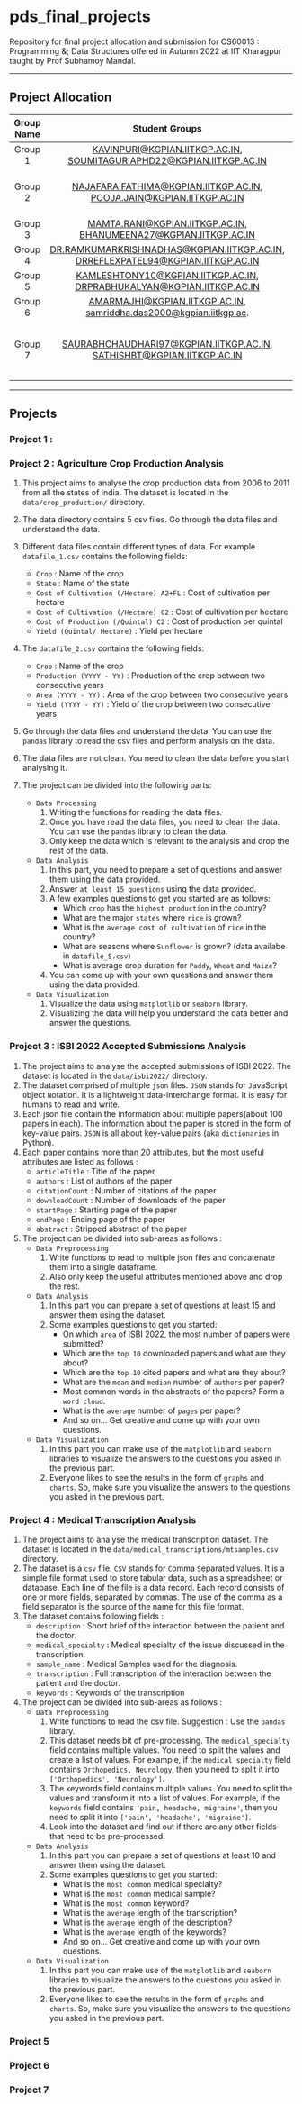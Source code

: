 # pds_final_projects
Repository for final project allocation and submission for CS60013 : Programming &; Data Structures offered in Autumn 2022 at IIT Kharagpur taught by Prof Subhamoy Mandal.

---
## Project Allocation
|Group Name  |     Student Groups                            | Project Allotted               |
|:----------:|:---------------------------------------------:|:-----------------------------:|
|Group 1     | KAVINPURI@KGPIAN.IITKGP.AC.IN, SOUMITAGURIAPHD22@KGPIAN.IITKGP.AC.IN | Project 1 |
|Group 2     | NAJAFARA.FATHIMA@KGPIAN.IITKGP.AC.IN, POOJA.JAIN@KGPIAN.IITKGP.AC.IN | [Project 4 : Medical Transcription Analysis](#project-4--medical-transcription-analysis) |
|Group 3     | MAMTA.RANI@KGPIAN.IITKGP.AC.IN, BHANUMEENA27@KGPIAN.IITKGP.AC.IN | Project 1 |
|Group 4     | DR.RAMKUMARKRISHNADHAS@KGPIAN.IITKGP.AC.IN, DRREFLEXPATEL94@KGPIAN.IITKGP.AC.IN | Project 1 |
|Group 5     | KAMLESHTONY10@KGPIAN.IITKGP.AC.IN, DRPRABHUKALYAN@KGPIAN.IITKGP.AC.IN | Project 1 |
|Group 6     | AMARMAJHI@KGPIAN.IITKGP.AC.IN, samriddha.das2000@kgpian.iitkgp.ac. | Project 1 |
|Group 7     | SAURABHCHAUDHARI97@KGPIAN.IITKGP.AC.IN, SATHISHBT@KGPIAN.IITKGP.AC.IN  | [Project 3 : ISBI 2022 Accepted Submissions Analysis](#project-3--isbi-2022-accepted-submissions-analysis) |

---
## Projects


### Project 1 : 





### Project 2 : Agriculture Crop Production Analysis
1. This project aims to analyse the crop production data from 2006 to 2011 from all the states of India. The dataset is located in the `data/crop_production/` directory. 
2. The data directory contains 5 csv files. Go through the data files and understand the data.
3. Different data files contain different types of data. For example `datafile_1.csv` contains the following fields:
    - `Crop` : Name of the crop
    - `State` : Name of the state
    - `Cost of Cultivation (/Hectare) A2+FL` : Cost of cultivation per hectare
    - `Cost of Cultivation (/Hectare) C2` : Cost of cultivation per hectare
    - `Cost of Production (/Quintal) C2` : Cost of production per quintal
    - `Yield (Quintal/ Hectare)` : Yield per hectare
4. The `datafile_2.csv` contains the following fields:
    - `Crop` : Name of the crop
    - `Production (YYYY - YY)` : Production of the crop between two consecutive years
    - `Area (YYYY - YY)` : Area of the crop between two consecutive years
    - `Yield (YYYY - YY)` : Yield of the crop between two consecutive years
    
5. Go through the data files and understand the data. You can use the `pandas` library to read the csv files and perform analysis on the data.
6. The data files are not clean. You need to clean the data before you start analysing it.
7. The project can be divided into the following parts:
    - `Data Processing`
        1. Writing the functions for reading the data files.
        2. Once you have read the data files, you need to clean the data. You can use the `pandas` library to clean the data.
        3. Only keep the data which is relevant to the analysis and drop the rest of the data.
    - `Data Analysis`
        1. In this part, you need to prepare a set of questions and answer them using the data provided.
        2. Answer `at least 15 questions` using the data provided.
        3. A few examples questions to get you started are as follows:
            - Which `crop` has the `highest production` in the country?
            - What are the major `states` where `rice` is grown?
            - What is the `average cost of cultivation` of `rice` in the country?
            - What are seasons where `Sunflower` is grown? (data availabe in `datafile_5.csv`)
            - What is average crop duration for `Paddy`, `Wheat` and `Maize`?
        4. You can come up with your own questions and answer them using the data provided.
    - `Data Visualization`
        1. Visualize the data using `matplotlib` or `seaborn` library.
        2. Visualizing the data will help you understand the data better and answer the questions.



### Project 3 : ISBI 2022 Accepted Submissions Analysis
1. The project aims to analyse the accepted submissions of ISBI 2022. The dataset is located in the `data/isbi2022/` directory. 
2. The dataset comprised of multiple `json` files. `JSON` stands for `J`avaScript `O`bject `N`otation. It is a lightweight data-interchange format. It is easy for humans to read and write. 
3. Each json file contain the information about multiple papers(about 100 papers in each). The information about the paper is stored in the form of key-value pairs. `JSON` is all about key-value pairs (aka `dictionaries` in Python).
4. Each paper contains more than 20 attributes, but the most useful attributes are listed as follows : 
   - `articleTitle` : Title of the paper
   - `authors` : List of authors of the paper
   - `citationCount` : Number of citations of the paper
   - `downloadCount` : Number of downloads of the paper
   -  `startPage` : Starting page of the paper
   -  `endPage` : Ending page of the paper
   -  `abstract` : Stripped abstract of the paper
5. The project can be divided into sub-areas as follows : 
   - `Data Preprocessing`
        1. Write functions to read to multiple json files and concatenate them into a single dataframe.
        2. Also only keep the useful attributes mentioned above and drop the rest.
   - `Data Analysis`
        1. In this part you can prepare a set of questions at least 15 and answer them using the dataset.
        2. Some examples questions to get you started:
            * On which `area` of ISBI 2022, the most number of papers were submitted?
            * Which are the `top 10` downloaded papers and what are they about?
            * Which are the `top 10` cited papers and what are they about?
            * What are the `mean` and `median` number of `authors` per paper?
            * Most common words in the abstracts of the papers? Form a `word cloud`.
            * What is the `average` number of `pages` per paper?
            * And so on... Get creative and come up with your own questions.
   - `Data Visualization`
        1. In this part you can make use of the `matplotlib` and `seaborn` libraries to visualize the answers to the questions you asked in the previous part.
        2. Everyone likes to see the results in the form of `graphs` and `charts`. So, make sure you visualize the answers to the questions you asked in the previous part.
   

### Project 4 : Medical Transcription Analysis
1. The project aims to analyse the medical transcription dataset. The dataset is located in the `data/medical_transcriptions/mtsamples.csv` directory.
2. The dataset is a `csv` file. `CSV` stands for `C`omma `S`eparated `V`alues. It is a simple file format used to store tabular data, such as a spreadsheet or database. Each line of the file is a data record. Each record consists of one or more fields, separated by commas. The use of the comma as a field separator is the source of the name for this file format.
3. The dataset contains following fields : 
   - `description` : Short brief of the interaction between the patient and the doctor.
   - `medical_specialty` : Medical specialty of the issue discussed in the transcription. 
   - `sample_name` : Medical Samples used for the diagnosis.
   - `transcription` : Full transcription of the interaction between the patient and the doctor.
   - `keywords` : Keywords of the transcription
4. The project can be divided into sub-areas as follows : 
   - `Data Preprocessing`
        1. Write functions to read the csv file. Suggestion : Use the `pandas` library.
        2. This dataset needs bit of pre-processing. The `medical_specialty` field contains multiple values. You need to split the values and create a list of values. For example, if the `medical_specialty` field contains `Orthopedics, Neurology`, then you need to split it into `['Orthopedics', 'Neurology']`.
        3. The keywords field contains multiple values. You need to split the values and transform it into a list of values. For example, if the `keywords` field contains `'pain, headache, migraine'`, then you need to split it into `['pain', 'headache', 'migraine']`.
        4. Look into the dataset and find out if there are any other fields that need to be pre-processed.
   - `Data Analysis`
        1. In this part you can prepare a set of questions at least 10 and answer them using the dataset.
        2. Some examples questions to get you started:
            * What is the `most common` medical specialty?
            * What is the `most common` medical sample?
            * What is the `most common` keyword?
            * What is the `average` length of the transcription?
            * What is the `average` length of the description?
            * What is the `average` length of the keywords?
            * And so on... Get creative and come up with your own questions.
   - `Data Visualization`
        1. In this part you can make use of the `matplotlib` and `seaborn` libraries to visualize the answers to the questions you asked in the previous part.
        2. Everyone likes to see the results in the form of `graphs` and `charts`. So, make sure you visualize the answers to the questions you asked in the previous part.



### Project 5




### Project 6




### Project 7


